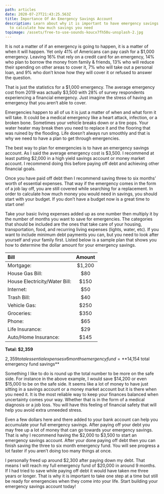 ```yaml
---
path: articles
date: 2020-07-27T21:43:25.563Z
title: Importance Of An Emergency Savings Account
description: Learn about why it is important to have emergency savings and how
  to calculate how much savings you need
topimage: /assets/free-to-use-sounds-koucx7fh50u-unsplash-2.jpg
---
```

<!--StartFragment-->

It is not a matter of if an emergency is going to happen, it is a matter of when it will happen. Yet only 41% of Americans can pay cash for a $1,000 emergency. Leaving 16% that rely on a credit card for an emergency, 14% who plan to borrow the money from family & friends, 13% who will reduce their spending on other areas to cover it, 7% who will take out a personal loan, and 9% who don’t know how they will cover it or refused to answer the question.

That is just the statistics for a $1,000 emergency. The average emergency cost from 2019 was actually $3,500 with 28% of survey respondents experiencing a financial emergency. Just imagine the stress of having an emergency that you aren’t able to cover.

Emergencies happen to all of us it is just a matter of when and what form it will take. It could be a medical emergency like a heart attack, infection, or a broken bone. Sometimes your vehicle breaks down or a tire pops. Your water heater may break then you need to replace it and the flooring that was ruined by the flooding. Life doesn’t always run smoothly and that is why we need to have a plan to get through emergencies.

The best way to plan for emergencies is to have an emergency savings account. As I said the average emergency cost is $3,500. I recommend at least putting $2,000 in a high yield savings account or money market account. I recommend doing this before paying off debt and achieving other financial goals.

Once you have paid off debt then I recommend saving three to six months’ worth of essential expenses. That way if the emergency comes in the form of a job lay off, you are still covered while searching for a replacement. In order to calculate how much money you would need in savings, you should start with your budget. If you don’t have a budget now is a great time to start one!

Take your basic living expenses added up as one number then multiply it by the number of months you want to save for emergencies. The categories that should be included are the ones that take care of your housing, transportation, food, and recurring living expenses (lights, water, etc). If you want to include minimum debt payments you can, but you need to look after yourself and your family first. Listed below is a sample plan that shows you how to determine the dollar amount for your emergency savings.

|Bill|Amount|
|:---|:---:|
|Mortgage:| $1,200|
|House Gas Bill:| $80|
|House Electricity/Water Bill:| $150|
|Internet:| $50|
|Trash Bill:| $40|
|Vehicle Gas:| $250|
|Groceries:| $350|
|Phone:| $65|
|Life Insurance:| $29|
|Auto/Home Insurance:| $145|

**Total: $2,359**

$2,359 total essential expenses x 6 months emergency fund = **$14,154 total emergency fund savings** 

Something I like to do is round up the total number to be more on the safe side. For instance in the above example, I would save $14,200 or even $15,000 to be on the safe side. It seems like a lot of money to have just sitting in a savings account or a money market account but it is there when you need it. It is the most reliable way to keep your finances balanced when uncertainty comes your way. Whether that is in the form of a medical diagnosis or a job loss. You will have this feeling of financial safety that will help you avoid extra unneeded stress.

Even a few dollars here and there added to your bank account can help you accumulate your full emergency savings. After paying off your debt you may free up a lot of money that can go towards your emergency savings. That is why I recommend having the $2,000 to $3,500 to start an emergency savings account. After your done paying off debt then you can finish saving the three to six month emergency fund. You will see progress a lot faster if you aren’t doing too many things at once.

I personally freed up around $2,300 after paying down my debt. That means I will reach my full emergency fund of $20,000 in around 9 months. If I had tried to save while paying off debt it would have taken me three years or longer. That is why it is important to take one step at a time but still be ready for emergencies when they come into your life. Start building your emergency savings account today! 

<!--EndFragment-->